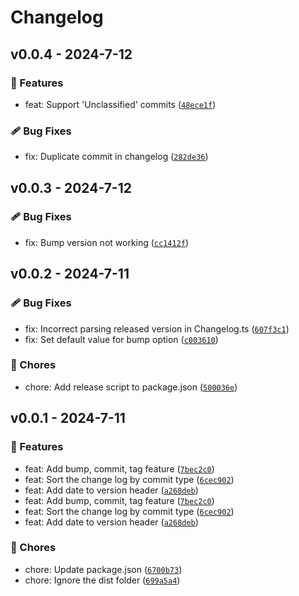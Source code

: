 # Changelog

## v0.0.4 - 2024-7-12


### 🚀 Features

- feat: Support 'Unclassified' commits ([`48ece1f`](https://github.com/trandaison/changeloger/commit/48ece1f))

### 🩹 Bug Fixes

- fix: Duplicate commit in changelog ([`282de36`](https://github.com/trandaison/changeloger/commit/282de36))


## v0.0.3 - 2024-7-12


### 🩹 Bug Fixes

- fix: Bump version not working ([`cc1412f`](https://github.com/trandaison/changeloger/commit/cc1412f))


## v0.0.2 - 2024-7-11


### 🩹 Bug Fixes

- fix: Incorrect parsing released version in Changelog.ts ([`607f3c1`](https://github.com/trandaison/changeloger/commit/607f3c1))
- fix: Set default value for bump option ([`c003610`](https://github.com/trandaison/changeloger/commit/c003610))

### 🏡 Chores

- chore: Add release script to package.json ([`500036e`](https://github.com/trandaison/changeloger/commit/500036e))


## v0.0.1 - 2024-7-11


### 🚀 Features

- feat: Add bump, commit, tag feature ([`7bec2c0`](https://github.com/trandaison/changeloger/commit/7bec2c0))
- feat: Sort the change log by commit type ([`6cec902`](https://github.com/trandaison/changeloger/commit/6cec902))
- feat: Add date to version header ([`a268deb`](https://github.com/trandaison/changeloger/commit/a268deb))
- feat: Add bump, commit, tag feature ([`7bec2c0`](https://github.com/trandaison/changeloger/commit/7bec2c0))
- feat: Sort the change log by commit type ([`6cec902`](https://github.com/trandaison/changeloger/commit/6cec902))
- feat: Add date to version header ([`a268deb`](https://github.com/trandaison/changeloger/commit/a268deb))

### 🏡 Chores

- chore: Update package.json ([`6700b73`](https://github.com/trandaison/changeloger/commit/6700b73))
- chore: Ignore the dist folder ([`699a5a4`](https://github.com/trandaison/changeloger/commit/699a5a4))
